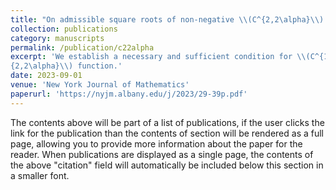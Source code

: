 ```yaml
---
title: "On admissible square roots of non-negative \\(C^{2,2\alpha}\\) functions"
collection: publications
category: manuscripts
permalink: /publication/c22alpha
excerpt: 'We establish a necessary and sufficient condition for \\(C^{1,\alpha}\\) regularity of the admissible square root of a non-negative \\(C
{2,2\alpha}\\) function.'
date: 2023-09-01
venue: 'New York Journal of Mathematics'
paperurl: 'https://nyjm.albany.edu/j/2023/29-39p.pdf'
---
```


The contents above will be part of a list of publications, if the user clicks the link for the publication than the contents of section will be rendered as a full page, allowing you to provide more information about the paper for the reader. When publications are displayed as a single page, the contents of the above "citation" field will automatically be included below this section in a smaller font.
